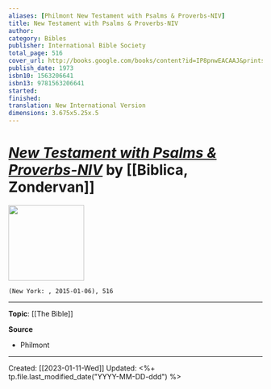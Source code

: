 ```yaml
---
aliases: [Philmont New Testament with Psalms & Proverbs-NIV]
title: New Testament with Psalms & Proverbs-NIV
author: 
category: Bibles
publisher: International Bible Society
total_page: 516
cover_url: http://books.google.com/books/content?id=IP8pnwEACAAJ&printsec=frontcover&img=1&zoom=1&source=gbs_api
publish_date: 1973
isbn10: 1563206641
isbn13: 9781563206641
started:
finished:
translation: New International Version
dimensions: 3.675x5.25x.5
---
```

# *[New Testament with Psalms & Proverbs-NIV]()* by [[Biblica, Zondervan]]

<img src="http://books.google.com/books/content?id=IP8pnwEACAAJ&printsec=frontcover&img=1&zoom=1&source=gbs_api" width=150>

`(New York: , 2015-01-06), 516`

--- 
**Topic**: [[The Bible]]

**Source**
- Philmont

---
Created: [[2023-01-11-Wed]]
Updated: <%+ tp.file.last_modified_date("YYYY-MM-DD-ddd") %>
